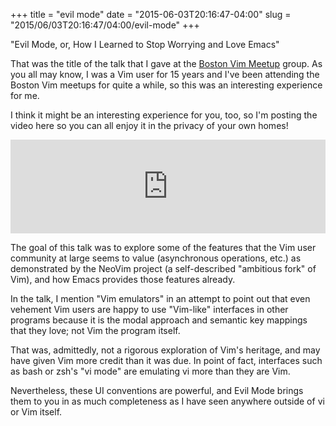 +++
title = "evil mode"
date = "2015-06-03T20:16:47-04:00"
slug = "2015/06/03T20:16:47/04:00/evil-mode"
+++

"Evil Mode, or, How I Learned to Stop Worrying and Love Emacs"

That was the title of the talk that I gave at the 
[Boston Vim Meetup](http://www.meetup.com/The-Boston-Vim-Meetup/) group. As you
all may know, I was a Vim user for 15 years and I've been attending the Boston
Vim meetups for quite a while, so this was an interesting experience for me.

I think it might be an interesting experience for you, too, so I'm posting the
video here so you can all enjoy it in the privacy of your own homes!

<iframe width="100%" src="https://www.youtube.com/embed/JWD1Fpdd4Pc" frameborder="0" allowfullscreen></iframe>

<!--more-->

The goal of this talk was to explore some of the features that the Vim user
community at large seems to value (asynchronous operations, etc.) as
demonstrated by the NeoVim project (a self-described "ambitious fork" of Vim),
and how Emacs provides those features already.

In the talk, I mention "Vim emulators" in an attempt to point out that even
vehement Vim users are happy to use "Vim-like" interfaces in other programs
because it is the modal approach and semantic key mappings that they love; not
Vim the program itself.

That was, admittedly, not a rigorous exploration of Vim's heritage, and may have
given Vim more credit than it was due. In point of fact, interfaces such as bash
or zsh's "vi mode" are emulating vi more than they are Vim.

Nevertheless, these UI conventions are powerful, and Evil Mode brings them to
you in as much completeness as I have seen anywhere outside of vi or Vim itself.
